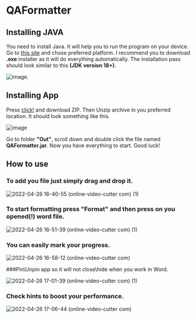 # QAFormatter

## Installing JAVA

You need to install Java. It will help you to run the program on your device. Go to [this site](https://www.oracle.com/java/technologies/downloads/#jdk18-windows) and chose preferred platform. I recommend you to download **.exe** installer as it will do everything automatically. The installation pass should look similar to this **(JDK version 18+)**. 

![image](https://user-images.githubusercontent.com/74241615/165307875-c0d78256-02aa-4846-b621-6c48996266c6.png).


## Installing App

Press [click!](https://github.com/RomaPchel/QAFormatter/archive/refs/heads/main.zip) and download ZIP. Then Unzip archive in you preferred location. It should look something like this.


![image](https://user-images.githubusercontent.com/74241615/165307313-cfb7e871-c725-4651-8bb4-74f0b12e25f0.png)

Go to folder **"Out"**, scroll down and double click the file named **QAFormatter.jar**.
Now you have everything to start. Good luck!

## How to use

### To add you file just simply drag and drop it.

![2022-04-26 16-40-55 (online-video-cutter com) (1)](https://user-images.githubusercontent.com/74241615/165314518-4943b233-6ebd-4718-9562-743030df70c9.gif)

### To start formatting press **"Format"** and then press on you **opened(!)** word file.

![2022-04-26 16-51-39 (online-video-cutter com) (1)](https://user-images.githubusercontent.com/74241615/165316601-17a37ade-d561-4157-8b3e-8f0bc7f82af9.gif)

### You can easily mark your progress.

![2022-04-26 16-58-12 (online-video-cutter com)](https://user-images.githubusercontent.com/74241615/165317306-38fb7f6c-c164-46a3-a3e6-06cd572d2822.gif)

###Pin\Unpin app so it will not close\hide when you work in Word.

![2022-04-26 17-01-39 (online-video-cutter com) (1)](https://user-images.githubusercontent.com/74241615/165318142-d5ed1cae-fab2-4a6b-9075-d565f70afb85.gif)

### Check hints to boost your performance.

![2022-04-26 17-06-44 (online-video-cutter com)](https://user-images.githubusercontent.com/74241615/165319291-17813909-9e9e-4209-93e7-93a3b2b39f52.gif)
